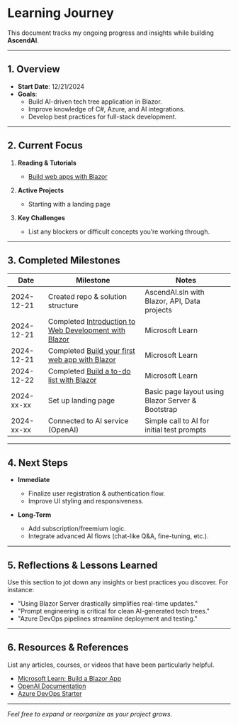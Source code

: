 # Learning Journey

This document tracks my ongoing progress and insights while building **AscendAI**.

---

## 1. Overview

- **Start Date**: 12/21/2024
- **Goals**:
  - Build AI-driven tech tree application in Blazor.
  - Improve knowledge of C#, Azure, and AI integrations.
  - Develop best practices for full-stack development.

---

## 2. Current Focus

1. **Reading & Tutorials**  
   - [Build web apps with Blazor](https://learn.microsoft.com/en-us/training/paths/build-web-apps-with-blazor/)

2. **Active Projects**  
   - Starting with a landing page

3. **Key Challenges**  
   - List any blockers or difficult concepts you’re working through.
      
---

## 3. Completed Milestones

| **Date**       | **Milestone**                                              | **Notes**                                       |
|----------------|------------------------------------------------------------|-------------------------------------------------|
| 2024-12-21     | Created repo & solution structure                          | AscendAI.sln with Blazor, API, Data projects    |
| 2024-12-21     | Completed [Introduction to Web Development with Blazor](https://learn.microsoft.com/api/achievements/share/en-us/SteveLivingston-4923/UY4XC843?sharingId=CD38608178F16CDA) | Microsoft Learn    |
| 2024-12-21     | Completed [Build your first web app with Blazor](https://learn.microsoft.com/api/achievements/share/en-us/SteveLivingston-4923/3RKYU8VH?sharingId=CD38608178F16CDA) | Microsoft Learn    |
| 2024-12-22     | Completed [Build a to-do list with Blazor](https://learn.microsoft.com/api/achievements/share/en-us/SteveLivingston-4923/ZK9BCQ52?sharingId=CD38608178F16CDA) | Microsoft Learn    |
| 2024-xx-xx     | Set up landing page                                        | Basic page layout using Blazor Server & Bootstrap|
| 2024-xx-xx     | Connected to AI service (OpenAI)                           | Simple call to AI for initial test prompts      |

---

## 4. Next Steps

- **Immediate**  
  - Finalize user registration & authentication flow.
  - Improve UI styling and responsiveness.

- **Long-Term**  
  - Add subscription/freemium logic.
  - Integrate advanced AI flows (chat-like Q&A, fine-tuning, etc.).

---

## 5. Reflections & Lessons Learned

Use this section to jot down any insights or best practices you discover. For instance:

- "Using Blazor Server drastically simplifies real-time updates."
- "Prompt engineering is critical for clean AI-generated tech trees."
- "Azure DevOps pipelines streamline deployment and testing."

---

## 6. Resources & References

List any articles, courses, or videos that have been particularly helpful.

- [Microsoft Learn: Build a Blazor App](https://learn.microsoft.com/en-us/training/paths/build-blazor-app/)  
- [OpenAI Documentation](https://platform.openai.com/docs/introduction)  
- [Azure DevOps Starter](https://learn.microsoft.com/en-us/azure/devops-project/)

---

*Feel free to expand or reorganize as your project grows.*
